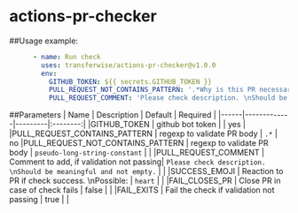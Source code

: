 # actions-pr-checker

##Usage example:
```yml
      - name: Run check
        uses: transferwise/actions-pr-checker@v1.0.0
        env:
          GITHUB_TOKEN: ${{ secrets.GITHUB_TOKEN }}
          PULL_REQUEST_NOT_CONTAINS_PATTERN: '.*Why is this PR necessary?.*'
          PULL_REQUEST_COMMENT: 'Please check description. \nShould be meaningful and not empty.'
```

##Parameters
| Name | Description | Default | Required |
|------|-------------|---------|:--------:|
|GITHUB_TOKEN | github bot token | | yes |
|PULL_REQUEST_CONTAINS_PATTERN | regexp to validate PR body | `.*` | no
|PULL_REQUEST_NOT_CONTAINS_PATTERN | regexp to validate PR body | `pseudo-long-string-constant` | | 
|PULL_REQUEST_COMMENT | Comment to add, if validation not passing| `Please check description. \nShould be meaningful and not empty.` | |
|SUCCESS_EMOJI | Reaction to PR if check success. \nPossible:  | `heart` |  |
|FAIL_CLOSES_PR | Close PR in case of check fails | false | |
|FAIL_EXITS | Fail the check if validation not passing | true | |